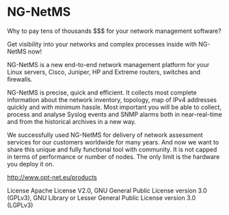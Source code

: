 # NG-NetMS

Why to pay tens of thousands $$$ for your network management software?

Get visibility into your networks and complex processes inside with NG-NetMS now!

NG-NetMS is a new end-to-end network management platform for your Linux servers, Cisco, Juniper, HP and Extreme routers, switches and firewalls.

NG-NetMS is precise, quick and efficient. It collects most complete information about the network inventory, topology, map of IPv4 addresses quickly and with minimum hassle. 
Most important you will be able to collect, process and analyse Syslog events and SNMP alarms both in near-real-time and from the historical archives in a new way.

We successfully used NG-NetMS for delivery of network assessment services for our customers worldwide for many years. And now we want to share this unique and fully functional tool with community. It is not capped in terms of performance or number of nodes. The only limit is the hardware you deploy it on.

http://www.opt-net.eu/products

License
Apache License V2.0, GNU General Public License version 3.0 (GPLv3), GNU Library or Lesser General Public License version 3.0 (LGPLv3)
